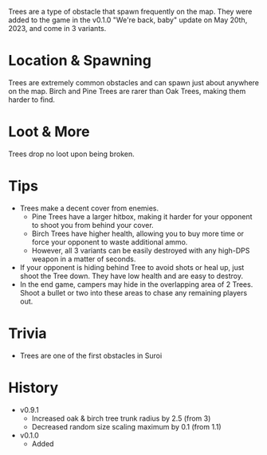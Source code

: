 Trees are a type of obstacle that spawn frequently on the map. They were added to the game in the v0.1.0 "We're back, baby" update on May 20th, 2023, and come in 3 variants.

# Location & Spawning

Trees are extremely common obstacles and can spawn just about anywhere on the map. Birch and Pine Trees are rarer than Oak Trees, making them harder to find.

# Loot & More

Trees drop no loot upon being broken.

# Tips

- Trees make a decent cover from enemies.
  - Pine Trees have a larger hitbox, making it harder for your opponent to shoot you from behind your cover.
  - Birch Trees have higher health, allowing you to buy more time or force your opponent to waste additional ammo.
  - However, all 3 variants can be easily destroyed with any high-DPS weapon in a matter of seconds.
- If your opponent is hiding behind Tree to avoid shots or heal up, just shoot the Tree down. They have low health and are easy to destroy.
- In the end game, campers may hide in the overlapping area of 2 Trees. Shoot a bullet or two into these areas to chase any remaining players out.

# Trivia

- Trees are one of the first obstacles in Suroi

# History

- v0.9.1
  - Increased oak & birch tree trunk radius by 2.5 (from 3)
  - Decreased random size scaling maximum by 0.1 (from 1.1)
- v0.1.0
  - Added
